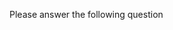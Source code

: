 Please answer the following question
<question source="https://raw.githubusercontent.com/Raghukashyap1143/raghu/main/Question1.md"/>
